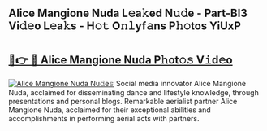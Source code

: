 ## Alice Mangione Nuda L𝚎a𝚔ed N𝚞𝚍e - Part-BI3 Vi𝚍𝚎o L𝚎a𝚔s - H𝚘𝚝 O𝚗𝚕yf𝚊ns P𝚑𝚘tos YiUxP

# <h2><a href="http://kfazca.oniu.top/?m=Alice+Mangione+Nuda">🔗👉 🔴 Alice Mangione Nuda P𝚑ot𝚘𝚜 V𝚒d𝚎o</a></h2>

[![Alice Mangione Nuda Nu𝚍e𝚜](https://i.imgur.com/0qMVB7G.gif)](http://kfazca.oniu.top/?m=Alice+Mangione+Nuda)
Social media innovator Alice Mangione Nuda, acclaimed for disseminating dance and lifestyle knowledge, through presentations and personal blogs. Remarkable aerialist partner Alice Mangione Nuda, acclaimed for their exceptional abilities and accomplishments in performing aerial acts with partners.  

